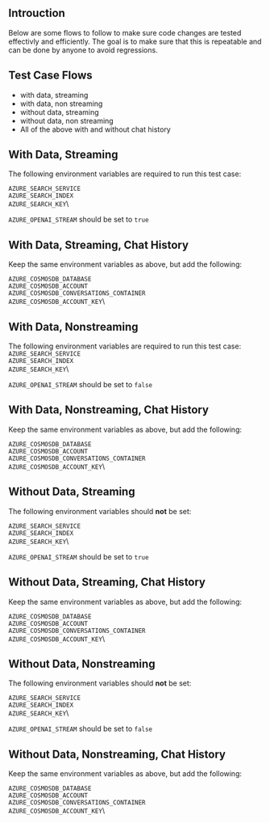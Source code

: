 ## Introuction
Below are some flows to follow to make sure code changes are tested effectivly and efficiently. 
The goal is to make sure that this is repeatable and can be done by anyone to avoid regressions.

## Test Case Flows
- with data, streaming
- with data, non streaming
- without data, streaming
- without data, non streaming
- All of the above with and without chat history

## With Data, Streaming
The following environment variables are required to run this test case:

`AZURE_SEARCH_SERVICE`\
`AZURE_SEARCH_INDEX`\
`AZURE_SEARCH_KEY`\

`AZURE_OPENAI_STREAM` should be set to `true`

## With Data, Streaming, Chat History
Keep the same environment variables as above, but add the following:

`AZURE_COSMOSDB_DATABASE`\
`AZURE_COSMOSDB_ACCOUNT`\
`AZURE_COSMOSDB_CONVERSATIONS_CONTAINER`\
`AZURE_COSMOSDB_ACCOUNT_KEY`\

## With Data, Nonstreaming
The following environment variables are required to run this test case:
`AZURE_SEARCH_SERVICE`\
`AZURE_SEARCH_INDEX`\
`AZURE_SEARCH_KEY`\

`AZURE_OPENAI_STREAM` should be set to `false`

## With Data, Nonstreaming, Chat History
Keep the same environment variables as above, but add the following:

`AZURE_COSMOSDB_DATABASE`\
`AZURE_COSMOSDB_ACCOUNT`\
`AZURE_COSMOSDB_CONVERSATIONS_CONTAINER`\
`AZURE_COSMOSDB_ACCOUNT_KEY`\

## Without Data, Streaming
The following environment variables should **not** be set:

`AZURE_SEARCH_SERVICE`\
`AZURE_SEARCH_INDEX`\
`AZURE_SEARCH_KEY`\

`AZURE_OPENAI_STREAM` should be set to `true`

## Without Data, Streaming, Chat History
Keep the same environment variables as above, but add the following:

`AZURE_COSMOSDB_DATABASE`\
`AZURE_COSMOSDB_ACCOUNT`\
`AZURE_COSMOSDB_CONVERSATIONS_CONTAINER`\
`AZURE_COSMOSDB_ACCOUNT_KEY`\

## Without Data, Nonstreaming
The following environment variables should **not** be set:

`AZURE_SEARCH_SERVICE`\
`AZURE_SEARCH_INDEX`\
`AZURE_SEARCH_KEY`\

`AZURE_OPENAI_STREAM` should be set to `false`

## Without Data, Nonstreaming, Chat History
Keep the same environment variables as above, but add the following:

`AZURE_COSMOSDB_DATABASE`\
`AZURE_COSMOSDB_ACCOUNT`\
`AZURE_COSMOSDB_CONVERSATIONS_CONTAINER`\
`AZURE_COSMOSDB_ACCOUNT_KEY`\